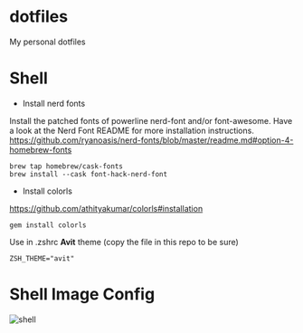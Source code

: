 dotfiles
========

My personal dotfiles

Shell
========

- Install nerd fonts

Install the patched fonts of powerline nerd-font and/or font-awesome. Have a look at the Nerd Font README for more installation instructions.
https://github.com/ryanoasis/nerd-fonts/blob/master/readme.md#option-4-homebrew-fonts

    brew tap homebrew/cask-fonts
    brew install --cask font-hack-nerd-font

- Install colorls

https://github.com/athityakumar/colorls#installation

    gem install colorls
    
Use in .zshrc **Avit** theme (copy the file in this repo to be sure)

    ZSH_THEME="avit"
    

Shell Image Config
========

![shell](https://user-images.githubusercontent.com/724536/60799254-1bba0e80-a173-11e9-9fde-78e0ca0f7fd7.png)

